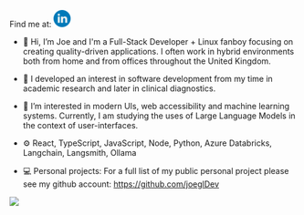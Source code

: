 Find me at: [<img alt="linked in profile image with link" width="30px" src="readMeHeaderLinkedIn.png.png" />](https://www.linkedin.com/in/JoeGilbertDev)

- 👋 Hi, I’m Joe and I'm a Full-Stack Developer + Linux fanboy focusing on creating quality-driven applications. I often work in hybrid environments both from home and from offices throughout the United Kingdom.
- 🔬 I developed an interest in software development from my time in academic research and later in clinical diagnostics.
- 🌱 I’m interested in modern UIs, web accessibility and machine learning systems. Currently, I am studying the uses of Large Language Models in the context of user-interfaces.
- ⚙️ React, TypeScript, JavaScript, Node, Python, Azure Databricks, Langchain, Langsmith, Ollama
- 💻 Personal projects: 
For a full list of my public personal project please see my github account: https://github.com/joeglDev
  
  <div align="center">
<img src="https://github-readme-stats.vercel.app/api/top-langs?username=joegldev&layout=compact"/>
</div>

<!---
joeglDev/joeglDev is a ✨ special ✨ repository because its `README.md` (this file) appears on your GitHub profile.
You can click the Preview link to take a look at your changes.
--->

